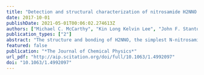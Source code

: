 ```yaml
---
title: "Detection and structural characterization of nitrosamide H2NNO: A central intermediate in deNOx processes"
date: 2017-10-01
publishDate: 2021-05-01T00:06:02.274613Z
authors: ["Michael C. McCarthy", "Kin Long Kelvin Lee", "John F. Stanton"]
publication_types: ["2"]
abstract: "The structure and bonding of H2NNO, the simplest N-nitrosamine, and a key intermediate in deNOx processes, have been precisely characterized using a combination of rotational spectroscopy of its more abundant isotopic species and high-level quantum chemical calculations. Isotopic spectroscopy provides compelling evidence that this species is formed promptly in our discharge expansion via the NH2 + NO reaction and is collisionally cooled prior to subsequent unimolecular rearrangement. H2NNO is found to possess an essentially planar geometry, an NNO angle of 113.67(5)°, and a N–N bond length of 1.342(3) Å; in combination with the derived nitrogen quadrupole coupling constants, its bonding is best described as an admixture of uncharged dipolar (H2N–N=O, single bond) and zwitterion (H2N+=N–O−, double bond) structures. At the CCSD(T) level, and extrapolating to the complete basis set limit, the planar geometry appears to represent the minimum of the potential surface, although the torsional potential of this molecule is extremely flat."
featured: false
publication: "*The Journal of Chemical Physics*"
url_pdf: "http://aip.scitation.org/doi/full/10.1063/1.4992097"
doi: "10.1063/1.4992097"
---
```


